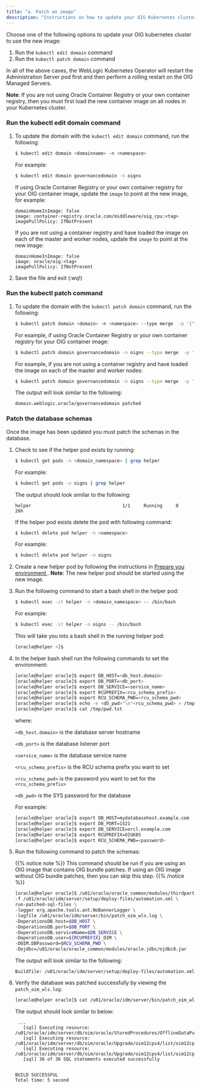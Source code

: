 ```yaml
---
title: "a. Patch an image"
description: "Instructions on how to update your OIG Kubernetes cluster with a new OIG container image."
---
```


Choose one of the following options to update your OIG kubernetes cluster to use the new image:

1. Run the `kubectl edit domain` command
2. Run the `kubectl patch domain` command

In all of the above cases, the WebLogic Kubernetes Operator will restart the Administration Server pod first and then perform a rolling restart on the OIG Managed Servers.

**Note**: If you are not using Oracle Container Registry or your own container registry, then you must first load the new container image on all nodes in your Kubernetes cluster. 


### Run the kubectl edit domain command

1. To update the domain with  the `kubectl edit domain` command, run the following:

   ```bash
   $ kubectl edit domain <domainname> -n <namespace>
   ```

   For example:

   ```bash
   $ kubectl edit domain governancedomain -n oigns
   ```

   If using Oracle Container Registry or your own container registry for your OIG container image, update the `image` <tag> to point at the new image, for example:

   ```
   domainHomeInImage: false
   image: container-registry.oracle.com/middleware/oig_cpu:<tag>
   imagePullPolicy: IfNotPresent
   ```
   
   If you are not using a container registry and have loaded the image on each of the master and worker nodes, update the `image` <tag> to point at the new image:
   
   ```
   domainHomeInImage: false
   image: oracle/oig:<tag>
   imagePullPolicy: IfNotPresent
   ```

1. Save the file and exit (:wq!)


### Run the kubectl patch command

1. To update the domain with the `kubectl patch domain` command, run the following:

   ```bash
   $ kubectl patch domain <domain> -n <namespace> --type merge  -p '{"spec":{"image":"newimage:tag"}}'
   ```
   

   For example, if using Oracle Container Registry or your own container registry for your OIG container image:

   ```bash
   $ kubectl patch domain governancedomain -n oigns --type merge  -p '{"spec":{"image":"container-registry.oracle.com/middleware/oig_cpu:<tag>"}}'
   ```
   
   For example, if you are not using a container registry and have loaded the image on each of the master and worker nodes:
   
   ```bash
   $ kubectl patch domain governancedomain -n oigns --type merge  -p '{"spec":{"image":"oracle/oig:<tag>"}}'
   ```

   The output will look similar to the following:

   ```
   domain.weblogic.oracle/governancedomain patched
   ```

### Patch the database schemas

Once the image has been updated you must patch the schemas in the database.


1. Check to see if the helper pod exists by running:

   ```bash
   $ kubectl get pods -n <domain_namespace> | grep helper
   ```
   
   For example:
   
   ```bash
   $ kubectl get pods -n oigns | grep helper
   ```
   
   The output should look similar to the following:
   
   ```
   helper                                  1/1     Running     0          26h
   ```

   If the helper pod exists delete the pod with following command:
   
   ```bash
   $ kubectl delete pod helper -n <namespace>
   ```
   
   For example:
   
   ```bash
   $ kubectl delete pod helper -n oigns
   ```
   
1. Create a new helper pod by following the instructions in [Prepare you environment ](../../prepare-your-environment/#rcu-schema-creation). **Note**: The new helper pod should be started using the new image.


1. Run the following command to start a bash shell in the helper pod:

   ```bash
   $ kubectl exec -it helper -n <domain_namespace> -- /bin/bash
   ```
	
   For example:
	
   ```bash
   $ kubectl exec -it helper -n oigns -- /bin/bash
   ```
	
   This will take you into a bash shell in the running helper pod:
	
   ```bash
   [oracle@helper ~]$
   ```
   
1. In the helper bash shell run the following commands to set the environment:

   ```bash
   [oracle@helper oracle]$ export DB_HOST=<db_host.domain>
   [oracle@helper oracle]$ export DB_PORT=<db_port>
   [oracle@helper oracle]$ export DB_SERVICE=<service_name>
   [oracle@helper oracle]$ export RCUPREFIX=<rcu_schema_prefix>
   [oracle@helper oracle]$ export RCU_SCHEMA_PWD=<rcu_schema_pwd>
   [oracle@helper oracle]$ echo -e <db_pwd>"\n"<rcu_schema_pwd> > /tmp/pwd.txt
   [oracle@helper oracle]$ cat /tmp/pwd.txt
   ```
   
   where: 
	
   `<db_host.domain>` is the database server hostname
   
   `<db_port>` is the database listener port
   
   `<service_name>` is the database service name
   
   `<rcu_schema_prefix>` is the RCU schema prefix you want to set
   
   `<rcu_schema_pwd>` is the password you want to set for the `<rcu_schema_prefix>`
	
   `<db_pwd>` is the SYS password for the database
	
   For example:
	
   ```bash
   [oracle@helper oracle]$ export DB_HOST=mydatabasehost.example.com
   [oracle@helper oracle]$ export DB_PORT=1521
   [oracle@helper oracle]$ export DB_SERVICE=orcl.example.com
   [oracle@helper oracle]$ export RCUPREFIX=OIGK8S
   [oracle@helper oracle]$ export RCU_SCHEMA_PWD=<password>
   ```

1. Run the following command to patch the schemas:

   {{% notice note %}}
   This command should be run if you are using an OIG image that contains OIG bundle patches. If using an OIG image without OIG bundle patches, then you can skip this step.
   {{% /notice %}}  

   ```bash
   [oracle@helper oracle]$ /u01/oracle/oracle_common/modules/thirdparty/org.apache.ant/1.10.5.0.0/apache-ant-1.10.5/bin/ant \
   -f /u01/oracle/idm/server/setup/deploy-files/automation.xml \
   run-patched-sql-files \
   -logger org.apache.tools.ant.NoBannerLogger \
   -logfile /u01/oracle/idm/server/bin/patch_oim_wls.log \
   -DoperationsDB.host=$DB_HOST \
   -DoperationsDB.port=$DB_PORT \
   -DoperationsDB.serviceName=$DB_SERVICE \
   -DoperationsDB.user=${RCUPREFIX}_OIM \
   -DOIM.DBPassword=$RCU_SCHEMA_PWD \
   -Dojdbc=/u01/oracle/oracle_common/modules/oracle.jdbc/ojdbc8.jar
   ```
   
   The output will look similar to the following:
   
   ```
   Buildfile: /u01/oracle/idm/server/setup/deploy-files/automation.xml
   ```
   
1. Verify the database was patched successfully by viewing the `patch_oim_wls.log`:

   ```bash
   [oracle@helper oracle]$ cat /u01/oracle/idm/server/bin/patch_oim_wls.log
   ```
   
   The output should look similar to below:
   
   ```
    ...
      [sql] Executing resource: /u01/oracle/idm/server/db/oim/oracle/StoredProcedures/OfflineDataPurge/oim_pkg_offline_datapurge_pkg_body.sql
      [sql] Executing resource: /u01/oracle/idm/server/db/oim/oracle/Upgrade/oim12cps4/list/oim12cps4_dml_pty_insert_sysprop_RequestJustificationLocale.sql
      [sql] Executing resource: /u01/oracle/idm/server/db/oim/oracle/Upgrade/oim12cps4/list/oim12cps4_dml_pty_insert_sysprop_reportee_chain_for_mgr.sql
      [sql] 36 of 36 SQL statements executed successfully


   BUILD SUCCESSFUL
   Total time: 5 second
   ```
